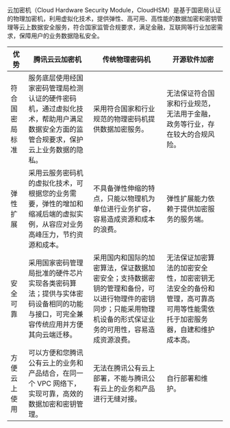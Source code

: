 
云加密机（Cloud Hardware Security Module，CloudHSM）是基于国密局认证的物理加密机，利用虚拟化技术，提供弹性、高可用、高性能的数据加密和密钥管理等云上数据安全服务，符合国家监管合规要求，满足金融，互联网等行业加密需求，保障用户的业务数据隐私安全。

| 优势 | 腾讯云云加密机 | 传统物理密码机|开源软件加密|
|---------|---------|---------|---------|
| 符合国密局标准 | 服务底层使用经国家密码管理局检测认证的硬件密码机，通过虚拟化技术，帮助用户满足数据安全方面的监管合规要求，保护云上业务数据的隐私。 | 采用符合国家和行业规范的物理密码机提供数据加密服务。 |无法保证符合国家和行业规范，无法用于金融，政务等行业，存在较大的合规风险。 |
| 弹性扩展 | 采用云服务密码机的虚拟化技术，可根据您的业务需要，弹性的增加和缩减后端的虚拟实例，从容应对业务高峰压力，节约资源和成本。 | 不具备弹性伸缩的特点，只能以物理机为单位进行业务扩容，容易造成资源和成本的浪费。 |弹性扩展能力依赖于提供加密服务的服务端。 |
| 安全可靠 | 采用国家密码管理局批准的硬件芯片实现各类密码算法；提供与实体密码设备相同的功能与接口，可完全兼容传统应用并方便其向云端迁移。 | 采用国内和国际的加密算法，保证数据加密安全；支持数据密钥的管理和备份，可以进行物理件的密钥同步；只能采用物理机设备的形式保证业务的可用性，容易造成资源浪费。 |无法保证加密算法的加密安全性，加密密钥无法安全的备份和管理，高可靠高可用等性能需依托于加密服务器，自建和维护成本高。 |
| 方便云上使用 | 可以方便和您腾讯公有云上的业务和产品结合，在同一个 VPC 网络下，实现可靠，高效的数据加密和密钥管理。 | 无法在腾讯公有云上部署，不能与腾讯公有云上的业务和产品进行无缝对接。 |自行部署和维护。 |

